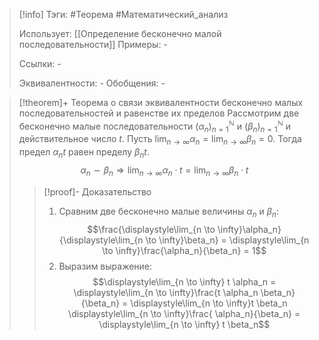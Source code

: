 > [!info]
> Тэги: #Теорема #Математический_анализ   
> 
> Использует: [[Определение бесконечно малой последовательности]]
> Примеры: *-*
> 
> Ссылки: *-*
> 
> Эквивалентности: *-*
> Обобщения: *-*

> [!theorem]+ Теорема о связи эквивалентности бесконечно малых последовательностей и равенстве их пределов 
> Рассмотрим две бесконечно малые последовательности $(\alpha_n)_{n=1}^{\mathbb N}$ и $(\beta_n)_{n=1}^{\mathbb N}$ и действительное число $t$. Пусть $\displaystyle\lim_{n \to \infty}\alpha_n = \lim_{n \to \infty}\beta_n = 0$. Тогда предел $\alpha_n t$ равен пределу $\beta_n t$. $$\alpha_n \sim \beta_n \Rightarrow \displaystyle\lim_{n \to \infty}\alpha_n \cdot t = \lim_{n \to \infty}\beta_n \cdot t$$
> > [!proof]- Доказательство
> > 1. Сравним две бесконечно малые величины $\alpha_n$ и $\beta_n$:  $$\frac{\displaystyle\lim_{n \to \infty}\alpha_n}{\displaystyle\lim_{n \to \infty}\beta_n} = \displaystyle\lim_{n \to \infty}\frac{\alpha_n}{\beta_n} = 1$$
> > 2. Выразим выражение: $$\displaystyle\lim_{n \to \infty} t \alpha_n = \displaystyle\lim_{n \to \infty}\frac{t \alpha_n \beta_n}{\beta_n} = \displaystyle\lim_{n \to \infty}t \beta_n \displaystyle\lim_{n \to \infty}\frac{ \alpha_n}{\beta_n} = \displaystyle\lim_{n \to \infty} t \beta_n$$
